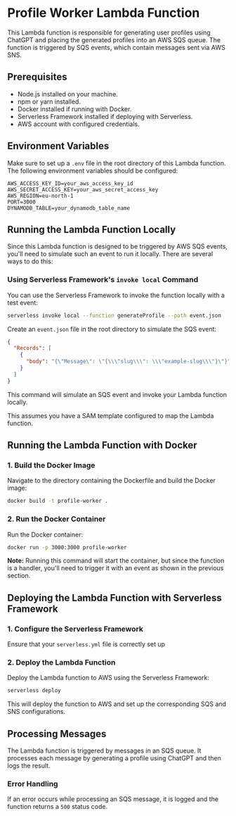 # Profile Worker Lambda Function

This Lambda function is responsible for generating user profiles using ChatGPT and placing the generated profiles into an AWS SQS queue. The function is triggered by SQS events, which contain messages sent via AWS SNS.

## Prerequisites

- Node.js installed on your machine.
- npm or yarn installed.
- Docker installed if running with Docker.
- Serverless Framework installed if deploying with Serverless.
- AWS account with configured credentials.

## Environment Variables

Make sure to set up a `.env` file in the root directory of this Lambda function. The following environment variables should be configured:

```env
AWS_ACCESS_KEY_ID=your_aws_access_key_id
AWS_SECRET_ACCESS_KEY=your_aws_secret_access_key
AWS_REGION=eu-north-1
PORT=3000
DYNAMODB_TABLE=your_dynamodb_table_name
```

## Running the Lambda Function Locally

Since this Lambda function is designed to be triggered by AWS SQS events, you'll need to simulate such an event to run it locally. There are several ways to do this:

### Using Serverless Framework's `invoke local` Command

You can use the Serverless Framework to invoke the function locally with a test event:

```bash
serverless invoke local --function generateProfile --path event.json
```

Create an `event.json` file in the root directory to simulate the SQS event:

```json
{
  "Records": [
    {
      "body": "{\"Message\": \"{\\\"slug\\\": \\\"example-slug\\\"}\"}"
    }
  ]
}
```

This command will simulate an SQS event and invoke your Lambda function locally.

This assumes you have a SAM template configured to map the Lambda function.

## Running the Lambda Function with Docker

### 1. Build the Docker Image

Navigate to the directory containing the Dockerfile and build the Docker image:

```bash
docker build -t profile-worker .
```

### 2. Run the Docker Container

Run the Docker container:

```bash
docker run -p 3000:3000 profile-worker
```

**Note:** Running this command will start the container, but since the function is a handler, you'll need to trigger it with an event as shown in the previous section.

## Deploying the Lambda Function with Serverless Framework

### 1. Configure the Serverless Framework

Ensure that your `serverless.yml` file is correctly set up

### 2. Deploy the Lambda Function

Deploy the Lambda function to AWS using the Serverless Framework:

```bash
serverless deploy
```

This will deploy the function to AWS and set up the corresponding SQS and SNS configurations.

## Processing Messages

The Lambda function is triggered by messages in an SQS queue. It processes each message by generating a profile using ChatGPT and then logs the result.

### Error Handling

If an error occurs while processing an SQS message, it is logged and the function returns a `500` status code.
